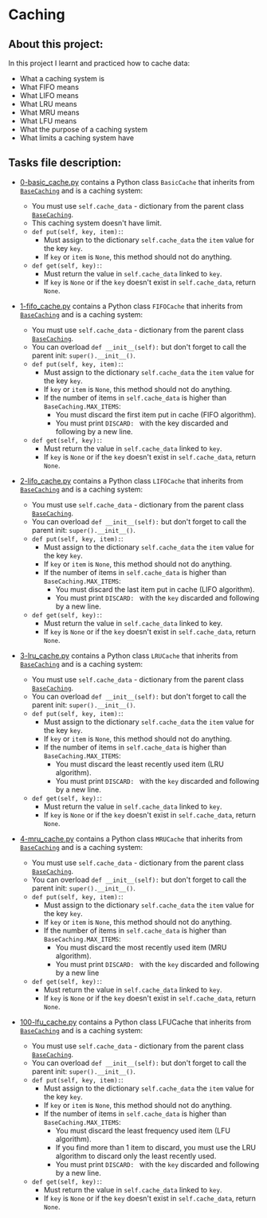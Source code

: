 
# Caching

## About this project:
In this project I learnt and practiced how to cache data:
- What a caching system is
- What FIFO means
- What LIFO means
- What LRU means
- What MRU means
- What LFU means
- What the purpose of a caching system
- What limits a caching system have

## Tasks file description:

* [0-basic_cache.py](0-basic_cache.py) contains a Python class `BasicCache` that inherits from [`BaseCaching`](base_caching.py) and is a caching system:
  + You must use `self.cache_data` - dictionary from the parent class [`BaseCaching`](base_caching.py).
  + This caching system doesn't have limit.
  + `def put(self, key, item):`:
    + Must assign to the dictionary `self.cache_data` the `item` value for the key `key`.
    + If `key` or `item` is `None`, this method should not do anything.
  + `def get(self, key):`:
    + Must return the value in `self.cache_data` linked to `key`.
    + If `key` is `None` or if the `key` doesn't exist in `self.cache_data`, return `None`.

* [1-fifo_cache.py](1-fifo_cache.py) contains a Python class `FIFOCache` that inherits from [`BaseCaching`](base_caching.py) and is a caching system:
  + You must use `self.cache_data` - dictionary from the parent class [`BaseCaching`](base_caching.py).
  + You can overload `def __init__(self):` but don't forget to call the parent init: `super().__init__()`.
  + `def put(self, key, item):`:
    + Must assign to the dictionary `self.cache_data` the `item` value for the key `key`.
    + If `key` or `item` is `None`, this method should not do anything.
    + If the number of items in `self.cache_data` is higher than `BaseCaching.MAX_ITEMS`:
      + You must discard the first item put in cache (FIFO algorithm).
      + You must print `DISCARD: ` with the key discarded and following by a new line.
  + `def get(self, key):`:
    + Must return the value in `self.cache_data` linked to `key`.
    + If `key` is `None` or if the `key` doesn't exist in `self.cache_data`, return `None`.

* [2-lifo_cache.py](2-lifo_cache.py) contains a Python class `LIFOCache` that inherits from [`BaseCaching`](base_caching.py) and is a caching system:
  + You must use `self.cache_data` - dictionary from the parent class [`BaseCaching`](base_caching.py).
  + You can overload `def __init__(self):` but don't forget to call the parent init: `super().__init__()`.
  + `def put(self, key, item):`:
    + Must assign to the dictionary `self.cache_data` the `item` value for the key `key`.
    + If `key` or `item` is `None`, this method should not do anything.
    + If the number of items in `self.cache_data` is higher than `BaseCaching.MAX_ITEMS`:
      + You must discard the last item put in cache (LIFO algorithm).
      + You must print `DISCARD: ` with the `key` discarded and following by a new line.
  + `def get(self, key):`:
    + Must return the value in `self.cache_data` linked to key.
    + If `key` is `None` or if the `key` doesn't exist in `self.cache_data`, return `None`.

* [3-lru_cache.py](3-lru_cache.py) contains a Python class `LRUCache` that inherits from [`BaseCaching`](base_caching.py) and is a caching system:
  + You must use `self.cache_data` - dictionary from the parent class [`BaseCaching`](base_caching.py).
  + You can overload `def __init__(self):` but don't forget to call the parent init: `super().__init__()`.
  + `def put(self, key, item):`:
    + Must assign to the dictionary `self.cache_data` the `item` value for the key `key`.
    + If `key` or `item` is `None`, this method should not do anything.
    + If the number of items in `self.cache_data` is higher than `BaseCaching.MAX_ITEMS`:
      + You must discard the least recently used item (LRU algorithm).
      + You must print `DISCARD: ` with the `key` discarded and following by a new line.
  + `def get(self, key):`:
    + Must return the value in `self.cache_data` linked to `key`.
    + If `key` is `None` or if the `key` doesn't exist in `self.cache_data`, return `None`.

* [4-mru_cache.py](4-mru_cache.py) contains a Python class `MRUCache` that inherits from [`BaseCaching`](base_caching.py) and is a caching system:
  + You must use `self.cache_data` - dictionary from the parent class [`BaseCaching`](base_caching.py).
  + You can overload `def __init__(self):` but don't forget to call the parent init: `super().__init__()`.
  + `def put(self, key, item):`:
    + Must assign to the dictionary `self.cache_data` the `item` value for the key `key`.
    + If `key` or `item` is `None`, this method should not do anything.
    + If the number of items in `self.cache_data` is higher than `BaseCaching.MAX_ITEMS`:
      + You must discard the most recently used item (MRU algorithm).
      + You must print `DISCARD: ` with the `key` discarded and following by a new line
  + `def get(self, key):`:
    + Must return the value in `self.cache_data` linked to `key`.
    + If `key` is `None` or if the `key` doesn't exist in `self.cache_data`, return `None`.

* [100-lfu_cache.py](100-lfu_cache.py) contains a Python class LFUCache that inherits from [`BaseCaching`](base_caching.py) and is a caching system:
  + You must use `self.cache_data` - dictionary from the parent class [`BaseCaching`](base_caching.py).
  + You can overload `def __init__(self):` but don't forget to call the parent init: `super().__init__()`.
  + `def put(self, key, item):`:
    + Must assign to the dictionary `self.cache_data` the `item` value for the key `key`.
    + If `key` or `item` is `None`, this method should not do anything.
    + If the number of items in `self.cache_data` is higher than `BaseCaching.MAX_ITEMS`:
      + You must discard the least frequency used item (LFU algorithm).
      + If you find more than 1 item to discard, you must use the LRU algorithm to discard only the least recently used.
      + You must print `DISCARD: ` with the `key` discarded and following by a new line.
  + `def get(self, key):`:
    + Must return the value in `self.cache_data` linked to `key`.
    + If `key` is `None` or if the `key` doesn't exist in `self.cache_data`, return `None`.

